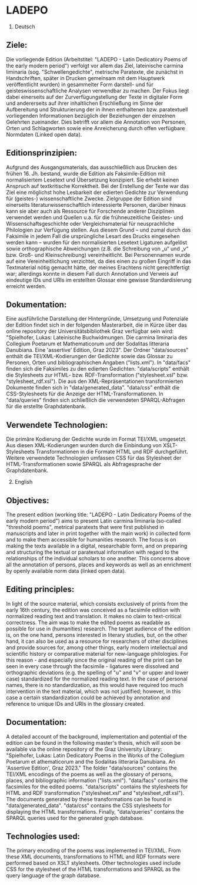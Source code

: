 # LADEPO

1. Deutsch

## Ziele:
Die vorliegende Edition (Arbeitstitel: "LADEPO - Latin Dedicatory Poems of the early modern period") verfolgt vor allem das Ziel, lateinische carmina liminaria (sog. "Schwellengedichte", metrische Paratexte, die zunächst in Handschriften, später in Drucken gemeinsam mit dem Hauptwerk veröffentlicht wurden) in gesammelter Form darstell- und für geisteswissenschaftliche Analysen verwendbar zu machen. Der Fokus liegt dabei einerseits auf der Zurverfügungstellung der Texte in digitaler Form und andererseits auf ihrer inhaltlichen Erschließung im Sinne der Aufbereitung und Strukturierung der in ihnen enthaltenen bzw. paratextuell vorliegenden Informationen bezüglich der Beziehungen der einzelnen Gelehrten zueinander. Dies betrifft vor allem die Annotation von Personen, Orten und Schlagworten sowie eine Anreicherung durch offen verfügbare Normdaten (Linked open data).

## Editionsprinzipien:
Aufgrund des Ausgangsmaterials, das ausschließlich aus Drucken des frühen 16. Jh. bestand, wurde die Edition als Faksimile-Edition mit normalisiertem Lesetext und Übersetzung konzipiert. Sie erhebt keinen Anspruch auf textkritische Korrektheit. Bei der Erstellung der Texte war das Ziel eine möglichst hohe Lesbarkeit der edierten Gedichte zur Verwendung für (geistes-) wissenschaftliche Zwecke. Zielgruppe der Edition sind einerseits literaturwissenschaftlich interessierte Personen, darüber hinaus kann sie aber auch als Ressource für Forschende anderer Disziplinen verwendet werden und Quellen u.a. für die frühneuzeitliche Geistes- und Wissenschaftsgeschichte oder Vergleichsmaterial für neusprachliche Philologien zur Verfügung stellen. Aus diesem Grund – und zumal durch das Faksimile in jedem Fall die ursprüngliche Lesart des Drucks eingesehen werden kann – wurden für den normalisierten Lesetext Ligaturen aufgelöst sowie orthographische Abweichungen (z.B. die Schreibung von „u“ und „v“ bzw. Groß- und Kleinschreibung) vereinheitlicht. Bei Personennamen wurde auf eine Vereinheitlichung verzichtet, da dies einen zu großen Eingriff in das Textmaterial nötig gemacht hätte, der meines Erachtens nicht gerechtfertigt war; allerdings konnte in diesem Fall durch Annotation und Verweis auf eindeutige IDs und URIs im erstellten Glossar eine gewisse Standardisierung erreicht werden.

## Dokumentation:
Eine ausführliche Darstellung der Hintergründe, Umsetzung und Potenziale der Edition findet sich in der folgenden Masterarbeit, die in Kürze über das online repository der Universitätsbibliothek Graz verfügbar sein wird: "Spielhofer, Lukas: Lateinische Buchwidmungen. Die carmina liminaria des Collegium Poetarum et Mathematicorum und der Sodalitas litteraria Danubiana. Eine 'assertive' Edition, Graz 2023". Der Ordner "data/sources" enthält die TEI/XML-Kodierungen der Gedichte sowie das Glossar zu Personen, Orten und bibliographischen Angaben ("lists.xml"). In "data/facs" finden sich die Faksimiles zu den edierten Gedichten. "data/scripts" enthält die Stylesheets zur HTML- bzw. RDF-Transformation ("stylesheet.xsl" bzw. "stylesheet_rdf.xsl"). Die aus den XML-Repräsentationen transformierten Dokumente finden sich in "data/generated_data". "data/css" enthält die CSS-Stylesheets für die Anzeige der HTML-Transformationen. In "data/queries" finden sich schließlich die verwendeten SPARQL-Abfragen für die erstellte Graphdatenbank.

## Verwendete Technologien:
Die primäre Kodierung der Gedichte wurde im Format TEI/XML umgesetzt. Aus diesen XML-Kodierungen wurden durch die Einbindung von XSLT-Stylesheets Transformationen in die Formate HTML und RDF durchgeführt. Weitere verwendete Technologien umfassen CSS für das Stylesheet der HTML-Transformationen sowie SPARQL als Abfragesprache der Graphdatenbank.





2. English
## Objectives:
The present edition (working title: "LADEPO - Latin Dedicatory Poems of the early modern period") aims to present Latin carmina liminaria (so-called "threshold poems", metrical paratexts that were first published in manuscripts and later in print together with the main work) in collected form and to make them accessible for humanities research. The focus is on making the texts available in a digital, researchable form, and on preparing and structuring the textual or paratextual information with regard to the relationships of the individual scholars to one another. This concerns above all the annotation of persons, places and keywords as well as an enrichment by openly available norm data (linked open data).

## Editing principles:
In light of the source material, which consists exclusively of prints from the early 16th century, the edition was conceived as a facsimile edition with normalized reading text and translation. It makes no claim to text-critical correctness. The aim was to make the edited poems as readable as possible for use in (humanities) research. The target audience of the edition is, on the one hand, persons interested in literary studies, but, on the other hand, it can also be used as a resource for researchers of other disciplines and provide sources for, among other things, early modern intellectual and scientific history or comparative material for new-language philologies. For this reason - and especially since the original reading of the print can be seen in every case through the facsimile - ligatures were dissolved and orthographic deviations (e.g. the spelling of "u" and "v" or upper and lower case) standardized for the normalized reading text. In the case of personal names, there is no standardization, as this would have required too much intervention in the text material, which was not justified; however, in this case a certain standardization could be achieved by annotation and reference to unique IDs and URIs in the glossary created.

## Documentation:
A detailed account of the background, implementation and potential of the edition can be found in the following master's thesis, which will soon be available via the online repository of the Graz University Library: "Spielhofer, Lukas: Latin Dedicatory Poems in the Works of the Collegium Poetarum et athematicorum and the Sodalitas litteraria Danubiana. An 'Assertive Edition', Graz 2023." The folder "data/sources" contains the TEI/XML encodings of the poems as well as the glossary of persons, places, and bibliographic information ("lists.xml"). "data/facs" contains the facsimiles for the edited poems. "data/scripts" contains the stylesheets for HTML and RDF transformation ("stylesheet.xsl" and "stylesheet_rdf.xsl"). The documents generated by these transformations can be found in "data/generated_data". "data/css" contains the CSS stylesheets for displaying the HTML transformations. Finally, "data/queries" contains the SPARQL queries used for the generated graph database.

## Technologies used:
The primary encoding of the poems was implemented in TEI/XML. From these XML documents, transformations to HTML and RDF formats were performed based on XSLT stylesheets. Other technologies used include CSS for the stylesheet of the HTML transformations and SPARQL as the query language of the graph database.
